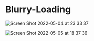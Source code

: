 # Blurry-Loading

![Screen Shot 2022-05-04 at 23 33 37](https://user-images.githubusercontent.com/101603320/166971113-c3401589-679d-4f8b-9996-4eace920cbe3.png)

![Screen Shot 2022-05-05 at 18 37 36](https://user-images.githubusercontent.com/101603320/166971201-d4e2a950-a244-426e-9186-fbc70ca80e2d.png)
